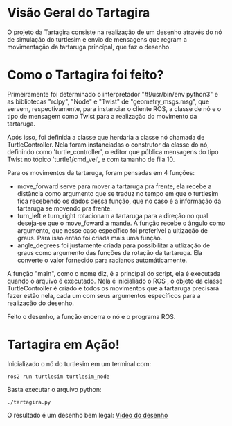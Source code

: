 # Visão Geral do Tartagira
O projeto da Tartagira consiste na realização de um desenho através do nó de simulação do turtlesim e envio de mensagens que regram a movimentação da tartaruga princípal, que faz o desenho.

# Como o Tartagira foi feito?
Primeiramente foi determinado o interpretador "#!/usr/bin/env python3" e as bibliotecas "rclpy", "Node" e "Twist" de "geometry_msgs.msg", que servem, respectivamente, para instanciar o cliente ROS, a classe de nó e o tipo de mensagem como Twist para a realização do movimento da tartaruga. 

Após isso, foi definida a classe que herdaria a classe nó chamada de TurtleController. Nela foram instanciadas o construtor da classe do nó, definindo como 'turtle_controller', o editor que pública mensagens do tipo Twist no tópico 'turtle1/cmd_vel', e com tamanho de fila 10.

Para os movimentos da tartaruga, foram pensadas em 4 funções:

- move_forward serve para mover a tartaruga pra frente, ela recebe a distância como argumento que se traduz no tempo em que o turtlesim fica recebendo os dados dessa função, que no caso é a informação da tartaruga se movendo pra frente.
- turn_left e turn_right rotacionam a tartaruga para a direção no qual deseja-se que o move_foward a mande. A função recebe o ângulo como argumento, que nesse caso específico foi preferível a ultização de graus. Para isso então foi criada mais uma função.
- angle_degrees foi justamente criada para possibilitar a utlização de graus como argumento das funções de rotação da tartaruga. Ela converte o valor fornecido para radianos automáticamente.

A função "main", como o nome diz, é a princípal do script, ela é executada quando o arquivo é executado. Nela é inicialiado o ROS , o objeto da classe TurtleController é criado e todos os movimentos que a tartaruga precisará fazer estão nela, cada um com seus argumentos específicos para a realização do desenho.

Feito o desenho, a função encerra o nó e o programa ROS.

# Tartagira em Ação!
Inicializado o nó do turtlesim em um terminal com:
```
ros2 run turtlesim turtlesim_node
```
Basta executar o arquivo python:
```
./tartagira.py
```
O resultado é um desenho bem legal:
[Vídeo do desenho](https://drive.google.com/file/d/1IP8-7CgHybe9J5YoDg-3Prv1ej7T2G2e/view?usp=sharing)